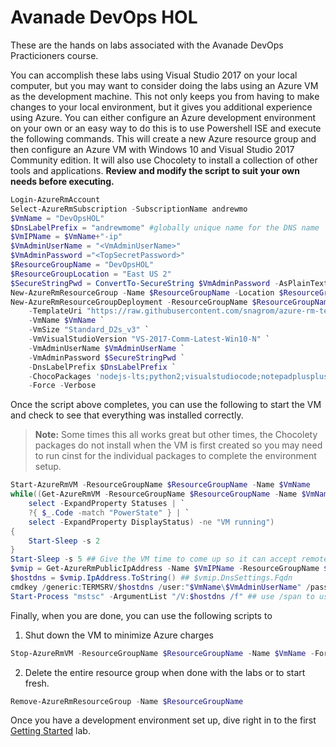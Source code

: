 # Avanade DevOps HOL
These are the hands on labs associated with the Avanade DevOps Practicioners course.

You can accomplish these labs using Visual Studio 2017 on your local computer, but you may want to consider doing the labs using an Azure VM as the development machine.  This not only keeps you from having to make changes to your local environment, but it gives you additional experience using Azure.  You can either configure an Azure development environment on your own or an easy way to do this is to use Powershell ISE and execute the following commands.  This will create a new Azure resource group and then configure an Azure VM with Windows 10 and Visual Studio 2017 Community edition.  It will also use Chocolety to install a collection of other tools and applications.  **Review and modify the script to suit your own needs before executing.**

```PowerShell
Login-AzureRmAccount
Select-AzureRmSubscription -SubscriptionName andrewmo
$VmName = "DevOpsHOL"
$DnsLabelPrefix = "andrewmome" #globally unique name for the DNS name
$VmIPName = $VmName+"-ip"
$VmAdminUserName = "<VmAdminUserName>"
$VmAdminPassword ="<TopSecretPassword>"
$ResourceGroupName = "DevOpsHOL"
$ResourceGroupLocation = "East US 2"
$SecureStringPwd = ConvertTo-SecureString $VmAdminPassword -AsPlainText -Force
New-AzureRmResourceGroup -Name $ResourceGroupName -Location $ResourceGroupLocation -Verbose -Force
New-AzureRmResourceGroupDeployment -ResourceGroupName $ResourceGroupName `
    -TemplateUri "https://raw.githubusercontent.com/snagrom/azure-rm-templates/master/dev-chocolatey/azuredeploy.json" `
    -VmName $VmName `
    -VmSize "Standard_D2s_v3" `
    -VmVisualStudioVersion "VS-2017-Comm-Latest-Win10-N" `
    -VmAdminUserName $VmAdminUserName `
    -VmAdminPassword $SecureStringPwd `
    -DnsLabelPrefix $DnsLabelPrefix `
    -ChocoPackages 'nodejs-lts;python2;visualstudiocode;notepadplusplus;googlechrome;"dotnetcore --version 1.1.2"' `
    -Force -Verbose
```

Once the script above completes, you can use the following to start the VM and check to see that everything was installed correctly.
>**Note:** Some times this all works great but other times, the Chocolety packages do not install when the VM is first created so you may need to run cinst for the individual packages to complete the environment setup.

```PowerShell
Start-AzureRmVM -ResourceGroupName $ResourceGroupName -Name $VmName
while((Get-AzureRmVM -ResourceGroupName $ResourceGroupName -Name $VmName -Status | `
    select -ExpandProperty Statuses | `
    ?{ $_.Code -match "PowerState" } | `
    select -ExpandProperty DisplayStatus) -ne "VM running")
{
    Start-Sleep -s 2
}
Start-Sleep -s 5 ## Give the VM time to come up so it can accept remote requests
$vmip = Get-AzureRmPublicIpAddress -Name $VmIPName -ResourceGroupName $ResourceGroupName
$hostdns = $vmip.IpAddress.ToString() ## $vmip.DnsSettings.Fqdn
cmdkey /generic:TERMSRV/$hostdns /user:"$VmName\$VmAdminUserName" /pass:$VmAdminPassword
Start-Process "mstsc" -ArgumentList "/V:$hostdns /f" ## use /span to use both monitors
```

Finally, when you are done, you can use the following scripts to
1. Shut down the VM to minimize Azure charges
```PowerShell
Stop-AzureRmVM -ResourceGroupName $ResourceGroupName -Name $VmName -Force
```
2. Delete the entire resource group when done with the labs or to start fresh.
```PowerShell
Remove-AzureRmResourceGroup -Name $ResourceGroupName
```


Once you have a development environment set up, dive right in to the first [Getting Started](getting-started/README.md) lab.

